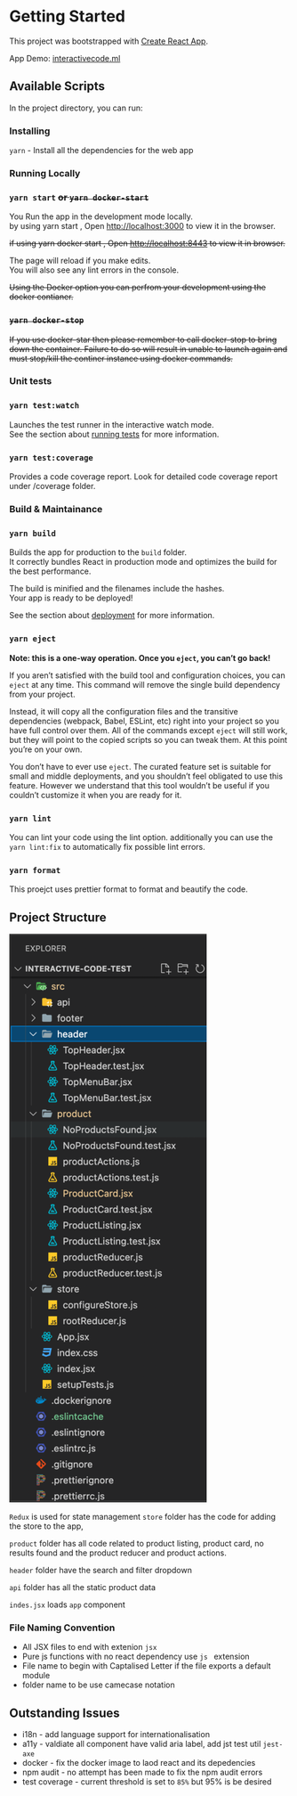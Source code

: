 # Getting Started

This project was bootstrapped with [Create React App](https://github.com/facebook/create-react-app).

App Demo: [interactivecode.ml](https://interactivecode.ml)

## Available Scripts

In the project directory, you can run:

### Installing

`yarn` - Install all the dependencies for the web app

### Running Locally

### `yarn start` ~~or `yarn docker-start`~~

You Run the app in the development mode locally.\
by using yarn start
, Open [http://localhost:3000](http://localhost:3000) to view it in the browser.

~~if using yarn docker start
, Open [http://localhost:8443](http://localhost:8443) to view it in browser.~~

The page will reload if you make edits.\
You will also see any lint errors in the console.

~~Using the Docker option you can perfrom your development using the docker contianer.~~

### ~~`yarn docker-stop`~~

~~If you use docker-star then please remember to call docker-stop to bring down the container.
Failure to do so will result in unable to launch again and must stop/kill the continer instance using docker commands.~~

### Unit tests

### `yarn test:watch`

Launches the test runner in the interactive watch mode.\
See the section about [running tests](https://facebook.github.io/create-react-app/docs/running-tests) for more information.

### `yarn test:coverage`

Provides a code coverage report. Look for detailed code coverage report under /coverage folder.

### Build & Maintainance

### `yarn build`

Builds the app for production to the `build` folder.\
It correctly bundles React in production mode and optimizes the build for the best performance.

The build is minified and the filenames include the hashes.\
Your app is ready to be deployed!

See the section about [deployment](https://facebook.github.io/create-react-app/docs/deployment) for more information.

### `yarn eject`

**Note: this is a one-way operation. Once you `eject`, you can’t go back!**

If you aren’t satisfied with the build tool and configuration choices, you can `eject` at any time. This command will remove the single build dependency from your project.

Instead, it will copy all the configuration files and the transitive dependencies (webpack, Babel, ESLint, etc) right into your project so you have full control over them. All of the commands except `eject` will still work, but they will point to the copied scripts so you can tweak them. At this point you’re on your own.

You don’t have to ever use `eject`. The curated feature set is suitable for small and middle deployments, and you shouldn’t feel obligated to use this feature. However we understand that this tool wouldn’t be useful if you couldn’t customize it when you are ready for it.

### `yarn lint`

You can lint your code using the lint option. additionally you can use the `yarn lint:fix` to automatically fix possible lint errors.

### `yarn format`

This proejct uses prettier format to format and beautify the code.

## Project Structure

![Image of project folder structure](./docs/projectstructure.png)

`Redux` is used for state management `store` folder has the code for adding the store to the app,

`product` folder has all code related to product listing, product card, no results found and the product reducer and product actions.

`header` folder have the search and filter dropdown

`api` folder has all the static product data

`indes.jsx` loads `app` component

### File Naming Convention

- All JSX files to end with extenion `jsx`
- Pure js functions with no react dependency use `js ` extension
- File name to begin with Captalised Letter if the file exports a default module
- folder name to be use camecase notation

## Outstanding Issues

- i18n - add language support for internationalisation
- a11y - valdiate all component have valid aria label, add jst test util `jest-axe`
- docker - fix the docker image to laod react and its depedencies
- npm audit - no attempt has been made to fix the npm audit errors
- test coverage - current threshold is set to `85%` but 95% is be desired
